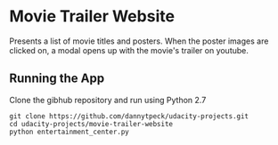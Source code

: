 # Movie Trailer Website
Presents a list of movie titles and posters. When the poster images are clicked
on, a modal opens up with the movie's trailer on youtube.

## Running the App
Clone the gibhub repository and run using Python 2.7
```
git clone https://github.com/dannytpeck/udacity-projects.git
cd udacity-projects/movie-trailer-website
python entertainment_center.py
```
